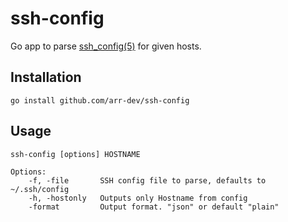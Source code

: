 # ssh-config

Go app to parse [ssh_config(5)](http://linux.die.net/man/5/ssh_config) for given hosts.

## Installation

    go install github.com/arr-dev/ssh-config

## Usage

    ssh-config [options] HOSTNAME

    Options:
        -f, -file       SSH config file to parse, defaults to ~/.ssh/config
        -h, -hostonly   Outputs only Hostname from config
        -format         Output format. "json" or default "plain"
